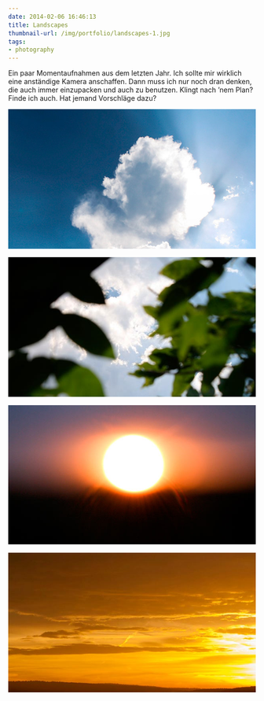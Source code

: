 ```yaml
---
date: 2014-02-06 16:46:13
title: Landscapes
thumbnail-url: /img/portfolio/landscapes-1.jpg
tags:
- photography
---
```

Ein paar Momentaufnahmen aus dem letzten Jahr. Ich sollte mir wirklich eine anständige Kamera anschaffen. Dann muss ich nur noch dran denken, die auch immer einzupacken und auch zu benutzen. Klingt nach ’nem Plan? Finde ich auch. Hat jemand Vorschläge dazu?

![Landscapes 1](/img/portfolio/landscapes-1.jpg)

![Landscapes 2](/img/portfolio/landscapes-2.jpg)

![Landscapes 3](/img/portfolio/landscapes-3.jpg)

![Landscapes 4](/img/portfolio/landscapes-4.jpg)
